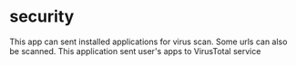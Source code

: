 # security 
This app can sent installed applications for virus scan.
Some urls can also be scanned.
This application sent user's apps to VirusTotal service
